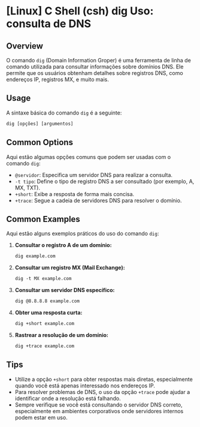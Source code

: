 # [Linux] C Shell (csh) dig Uso: consulta de DNS

## Overview
O comando `dig` (Domain Information Groper) é uma ferramenta de linha de comando utilizada para consultar informações sobre domínios DNS. Ele permite que os usuários obtenham detalhes sobre registros DNS, como endereços IP, registros MX, e muito mais.

## Usage
A sintaxe básica do comando `dig` é a seguinte:

```csh
dig [opções] [argumentos]
```

## Common Options
Aqui estão algumas opções comuns que podem ser usadas com o comando `dig`:

- `@servidor`: Especifica um servidor DNS para realizar a consulta.
- `-t tipo`: Define o tipo de registro DNS a ser consultado (por exemplo, A, MX, TXT).
- `+short`: Exibe a resposta de forma mais concisa.
- `+trace`: Segue a cadeia de servidores DNS para resolver o domínio.

## Common Examples
Aqui estão alguns exemplos práticos do uso do comando `dig`:

1. **Consultar o registro A de um domínio:**
   ```csh
   dig example.com
   ```

2. **Consultar um registro MX (Mail Exchange):**
   ```csh
   dig -t MX example.com
   ```

3. **Consultar um servidor DNS específico:**
   ```csh
   dig @8.8.8.8 example.com
   ```

4. **Obter uma resposta curta:**
   ```csh
   dig +short example.com
   ```

5. **Rastrear a resolução de um domínio:**
   ```csh
   dig +trace example.com
   ```

## Tips
- Utilize a opção `+short` para obter respostas mais diretas, especialmente quando você está apenas interessado nos endereços IP.
- Para resolver problemas de DNS, o uso da opção `+trace` pode ajudar a identificar onde a resolução está falhando.
- Sempre verifique se você está consultando o servidor DNS correto, especialmente em ambientes corporativos onde servidores internos podem estar em uso.